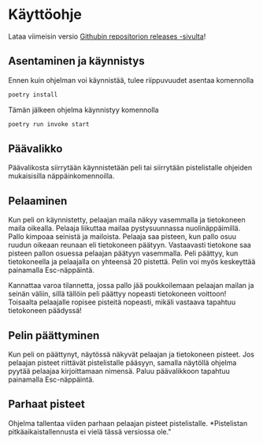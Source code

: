 # Käyttöohje

Lataa viimeisin versio [Githubin repositorion releases -sivulta](https://github.com/jannelem/ot-harjoitustyo-sl22/releases)!

## Asentaminen ja käynnistys

Ennen kuin ohjelman voi käynnistää, tulee riippuvuudet asentaa komennolla
```bash
poetry install
```

Tämän jälkeen ohjelma käynnistyy komennolla
```bash
poetry run invoke start
```

## Päävalikko

Päävalikosta siirrytään käynnistetään peli tai siirrytään pistelistalle ohjeiden mukaisisilla näppäinkomennoilla.

## Pelaaminen

Kun peli on käynnistetty, pelaajan maila näkyy vasemmalla ja tietokoneen maila oikealla. Pelaaja liikuttaa mailaa pystysuunnassa nuolinäppäimillä. Pallo kimpoaa seinistä ja mailoista. Pelaaja saa pisteen, kun pallo osuu ruudun oikeaan reunaan eli tietokoneen päätyyn. Vastaavasti tietokone saa pisteen pallon osuessa pelaajan päätyyn vasemmalla. Peli päättyy, kun tietokoneella ja pelaajalla on yhteensä 20 pistettä. Pelin voi myös keskeyttää painamalla Esc-näppäintä. 

Kannattaa varoa tilannetta, jossa pallo jää poukkoilemaan pelaajan mailan ja seinän väliin, sillä tällöin peli päättyy nopeasti tietokoneen voittoon! Toisaalta pelaajalle ropisee pisteitä nopeasti, mikäli vastaava tapahtuu tietokoneen päädyssä!

## Pelin päättyminen

Kun peli on päättynyt, näytössä näkyvät pelaajan ja tietokoneen pisteet. Jos pelaajan pisteet riittävät pistelistalle pääsyyn, samalla näytöllä ohjelma pyytää pelaajaa kirjoittamaan nimensä. Paluu päävalikkoon tapahtuu painamalla Esc-näppäintä.

## Parhaat pisteet

Ohjelma tallentaa viiden parhaan pelaajan pisteet pistelistalle. *Pistelistan pitkäaikaistallennusta ei vielä tässä versiossa ole."
